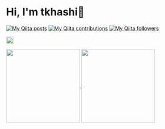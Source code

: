 # Hi, I'm tkhashi👋

<p align="left">  

[![My Qiita posts](https://qiita-badge.apiapi.app/s/tkhshiq/posts.svg)](http://qiita.com/tkhshiq)
[![My Qiita contributions](https://qiita-badge.apiapi.app/s/tkhshiq/contributions.svg)](http://qiita.com/tkhshiq)
[![My Qiita followers](https://qiita-badge.apiapi.app/s/tkhshiq/followers.svg)](http://qiita.com/tkhshiq)

</p>

<p align="left">  

  <a href="https://forum.vivaldi.net/user/ppgm">
    <img height=20 src="https://img.shields.io/badge/Vivaldi-EF3939?style=for-the-badge&logo=Vivaldi&logoColor=white"/>
  </a>

</p>


<a href="https://github.com/tkhashi/github-readme-stats">
  <img height=200 align="center" src="https://github-readme-stats.vercel.app/api?username=tkhashi&show_icon=true&theme=gruvbox" />
</a>
<a href="https://github.com/tkhashi/convoychat">
  <img height=200 align="center" src="https://github-readme-stats.vercel.app/api/top-langs?username=tkhashi&show_icon=true&theme=gruvbox&layout=compact&langs_count=8&card_width=320" />
</a>
